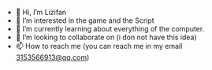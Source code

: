 - 👋 Hi, I’m Lizifan
- 👀 I’m interested in the game and the Script
- 🌱 I’m currently learning about everything of the computer.
- 💞️ I’m looking to collaborate on (i don not have this idea)
- 📫 How to reach me (you can reach me in my email 3153566913@qq.com)

<!---
xiaou61/xiaou61 is a ✨ special ✨ repository because its `README.md` (this file) appears on your GitHub profile.
You can click the Preview link to take a look at your changes.
--->
